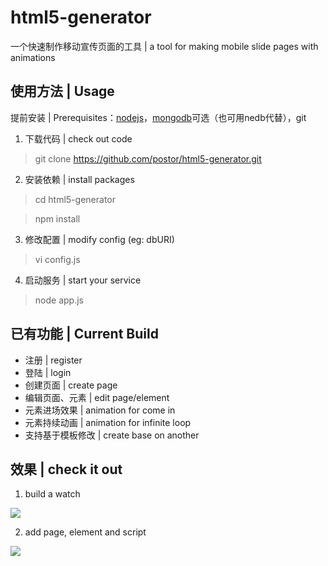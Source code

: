 # html5-generator
一个快速制作移动宣传页面的工具 | a tool for making mobile slide pages with animations

## 使用方法 | Usage ##

提前安装 | Prerequisites：[nodejs](http://nodejs.org)，[mongodb](http://www.mongodb.org/)可选（也可用nedb代替），git 

1. 下载代码 | check out code

> git clone https://github.com/postor/html5-generator.git

2. 安装依赖 | install packages

> cd html5-generator

> npm install

3. 修改配置 | modify config (eg: dbURI)

> vi config.js

4. 启动服务 | start your service

> node app.js

## 已有功能 | Current Build ##
- 注册 | register
- 登陆 | login
- 创建页面 | create page
- 编辑页面、元素 | edit page/element
- 元素进场效果 | animation for come in
- 元素持续动画 | animation for infinite loop
- 支持基于模板修改 | create base on another

## 效果 | check it out ##

1. build a watch

[![](https://img.youtube.com/vi/xEoaCEzmRMA/0.jpg)](https://youtu.be/xEoaCEzmRMA)

2. add page, element and script

[![](https://img.youtube.com/vi/0rn-T3izhlg/0.jpg)](https://youtu.be/0rn-T3izhlg)